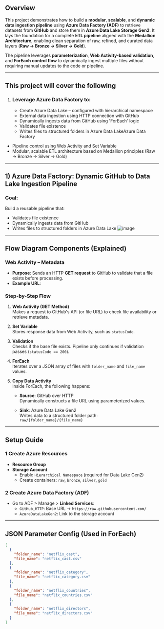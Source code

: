 ## Overview

This project demonstrates how to build a **modular**, **scalable**, and **dynamic data ingestion pipeline** using **Azure Data Factory (ADF)** to retrieve datasets from **GitHub** and store them in **Azure Data Lake Storage Gen2**. It lays the foundation for a complete **ETL pipeline** aligned with the **Medallion Architecture**, enabling clean separation of raw, refined, and curated data layers (**Raw → Bronze → Silver → Gold**).

The pipeline leverages **parameterization**, **Web Activity-based validation**, and **ForEach control flow** to dynamically ingest multiple files without requiring manual updates to the code or pipeline.

---

## This project will cover the following 

 1) ### Leverage Azure Data Factory to:
      - Create Azure Data Lake – configured with hierarchical namespace
      - External data ingestion using HTTP connection with GitHub
      - Dynamically ingests data from GitHub using 'ForEach' logic
      - Validates file existence
      - Writes files to structured folders in Azure Data LakeAzure Data Factory
- Pipeline control using Web Activity and Set Variable
- Modular, scalable ETL architecture based on Medallion principles (Raw → Bronze → Silver → Gold)

---

## 1) Azure Data Factory: Dynamic GitHub to Data Lake Ingestion Pipeline

### Goal:
Build a reusable pipeline that:
- Validates file existence
- Dynamically ingests data from GitHub
- Writes files to structured folders in Azure Data Lake
![image](https://github.com/user-attachments/assets/ee6d4fa9-f49f-4f3c-86a8-cf95c8b6740e)
---

## Flow Diagram Components (Explained)

### Web Activity – Metadata
- **Purpose**: Sends an HTTP **GET request** to GitHub to validate that a file exists before processing.
- **Example URL**:
### Step-by-Step Flow

1. **Web Activity (GET Method)**  
   Makes a request to GitHub's API (or file URL) to check file availability or retrieve metadata.

2. **Set Variable**  
   Stores response data from Web Activity, such as `statusCode`.

3. **Validation**  
   Checks if the base file exists. Pipeline only continues if validation passes (`statusCode == 200`).

4. **ForEach**  
   Iterates over a JSON array of files with `folder_name` and `file_name` values.

5. **Copy Data Activity**  
   Inside ForEach, the following happens:
   
   - **Source**: GitHub over HTTP  
     Dynamically constructs a file URL using parameterized values.
   
   - **Sink**: Azure Data Lake Gen2  
     Writes data to a structured folder path: `raw/{folder_name}/{file_name}`

---

## Setup Guide

### 1️ Create Azure Resources

- **Resource Group**
- **Storage Account**
  - Enable `Hierarchical Namespace` (required for Data Lake Gen2)
  - Create containers: `raw`, `bronze`, `silver`, `gold`

### 2️ Create Azure Data Factory (ADF)

- Go to ADF > Manage > **Linked Services**:
  - `GitHub_HTTP`: Base URL → `https://raw.githubusercontent.com/`
  - `AzureDataLakeGen2`: Link to the storage account

---

## JSON Parameter Config (Used in ForEach)

```json
[
  {
    "folder_name": "netflix_cast",
    "file_name": "netflix_cast.csv"
  },
  {
    "folder_name": "netflix_category",
    "file_name": "netflix_category.csv"
  },
  {
    "folder_name": "netflix_countries",
    "file_name": "netflix_countries.csv"
  },
  {
    "folder_name": "netflix_directors",
    "file_name": "netflix_directors.csv"
  }
]

